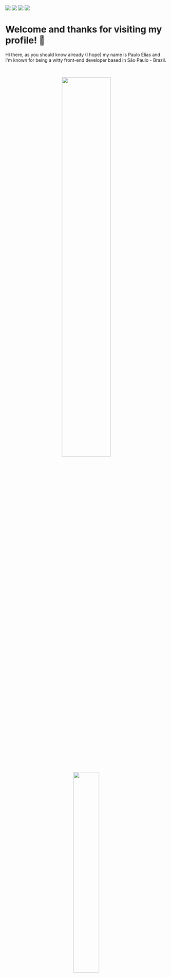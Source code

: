<div>
 <a href="https://www.linkedin.com/in/pauloeliass/" target="_blank"><img src="https://img.shields.io/badge/LinkedIn-0077B5?style=for-the-badge&logo=linkedin&logoColor=white" target="_blank"></a>
 <a href="https://instagram.com/joyboyverso" target="_blank"><img src="https://img.shields.io/badge/Instagram-E4405F?style=for-the-badge&logo=instagram&logoColor=white" target="_blank"></a>
 <a href="https://twitch.tv/joyboyverso" target="_blank"><img src="https://img.shields.io/badge/Twitch-9146FF?style=for-the-badge&logo=twitch&logoColor=white" target="_blank"></a>
 <a href="https://twitter.com/joyboyverso" target="_blank"><img src="https://img.shields.io/badge/X-000000?style=for-the-badge&logo=x&logoColor=white" target="_blank"></a>
</div>

# Welcome and thanks for visiting my profile! 🖤

Hi there, as you should know already (I hope) my name is Paulo Elias and I'm known for being a witty front-end developer based in São Paulo - Brazil.

&nbsp;

<div  align="center" style="margin-bottom:100px">
<img width=55% align="center"  src="https://github-readme-streak-stats.herokuapp.com?user=pauloeliass&theme=radical&mode=weekly" /><br><br>
<img width=40% align="center" src="https://github-readme-stats-git-main-rafaelalexandrino.vercel.app/api/top-langs/?username=pauloeliass&show_icons=true&theme=radical&layout=compact" />
</div>
 
 &nbsp;
 &nbsp;

## My main skills:
![HTML](https://img.shields.io/badge/HTML5-E34F26?style=for-the-badge&logo=html5&logoColor=white)&nbsp;
![CSS](https://img.shields.io/badge/CSS3-1572B6?style=for-the-badge&logo=css3&logoColor=white)&nbsp;
![JavaScript](https://img.shields.io/badge/JavaScript-F7DF1E?style=for-the-badge&logo=javascript&logoColor=black)&nbsp;
![Wordpress](https://img.shields.io/badge/Wordpress-21759B?style=for-the-badge&logo=wordpress&logoColor=white)&nbsp;
![Git](https://img.shields.io/badge/GIT-E44C30?style=for-the-badge&logo=git&logoColor=white)&nbsp;

## Study roadmap:
![Typescript](https://img.shields.io/badge/TypeScript-007ACC?style=for-the-badge&logo=typescript&logoColor=white)&nbsp;
![React.js](https://img.shields.io/badge/React-20232A?style=for-the-badge&logo=react&logoColor=61DAFB)&nbsp;
![MySQL](https://img.shields.io/badge/MySQL-005C84?style=for-the-badge&logo=mysql&logoColor=white)&nbsp;
![Electron](https://img.shields.io/badge/Electron-2B2E3A?style=for-the-badge&logo=electron&logoColor=9FEAF9)&nbsp;

## A little more about me 👾:

- Audiovisual Producer 🎬
- Photographer 📸
- Gamer 🎮
- Twitch Streamer Afilliate 🔴
- Huge Pokémon Fan 
